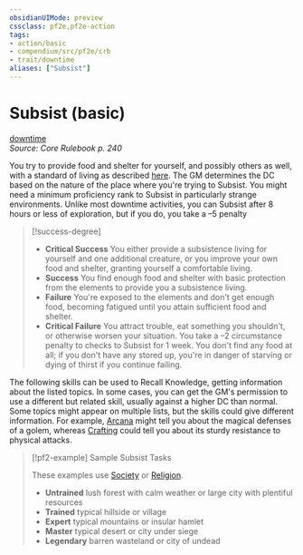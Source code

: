```yaml
---
obsidianUIMode: preview
cssclass: pf2e,pf2e-action
tags:
- action/basic
- compendium/src/pf2e/crb
- trait/downtime
aliases: ["Subsist"]
---
```

# Subsist (basic)
[downtime](/rules/traits/downtime.md)  
*Source: Core Rulebook p. 240*  



You try to provide food and shelter for yourself, and possibly others as well, with a standard of living as described [here](/rules/tables/cost-of-living.md). The GM determines the DC based on the nature of the place where you're trying to Subsist. You might need a minimum proficiency rank to Subsist in particularly strange environments. Unlike most downtime activities, you can Subsist after 8 hours or less of exploration, but if you do, you take a –5 penalty

> [!success-degree] 
> - **Critical Success** You either provide a subsistence living for yourself and one additional creature, or you improve your own food and shelter, granting yourself a comfortable living.
> - **Success** You find enough food and shelter with basic protection from the elements to provide you a subsistence living.
> - **Failure** You're exposed to the elements and don't get enough food, becoming fatigued until you attain sufficient food and shelter.
> - **Critical Failure** You attract trouble, eat something you shouldn't, or otherwise worsen your situation. You take a –2 circumstance penalty to checks to Subsist for 1 week. You don't find any food at all; if you don't have any stored up, you're in danger of starving or dying of thirst if you continue failing.

The following skills can be used to Recall Knowledge, getting information about the listed topics. In some cases, you can get the GM's permission to use a different but related skill, usually against a higher DC than normal. Some topics might appear on multiple lists, but the skills could give different information. For example, [Arcana](/compendium/skills.md#Arcana) might tell you about the magical defenses of a golem, whereas [Crafting](/compendium/skills.md#Crafting) could tell you about its sturdy resistance to physical attacks.

> [!pf2-example] Sample Subsist Tasks
> 
> These examples use [Society](/compendium/skills.md#Society) or [Religion](/compendium/skills.md#Religion).
> 
> - **Untrained** lush forest with calm weather or large city with plentiful resources
> - **Trained** typical hillside or village
> - **Expert** typical mountains or insular hamlet
> - **Master** typical desert or city under siege
> - **Legendary** barren wasteland or city of undead